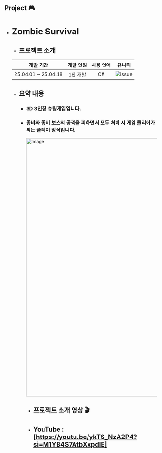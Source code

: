 ## Project 🎮
- # Zombie Survival
  - ## 프로젝트 소개
  |개발 기간|개발 인원|사용 언어|유니티|
  |:---:|:---:|:---:|:---:|
  |25.04.01 ~ 25.04.18|1인 개발|C#|![issue](https://img.shields.io/badge/unity-6000.0.32f1-blue)|
  - ## 요약 내용
    - ### 3D 3인칭 슈팅게임입니다.
    - ### 좀비와 좀비 보스의 공격을 피하면서 모두 처치 시 게임 클리어가 되는 플레이 방식입니다.
      <img width="794" height="852" alt="Image" src="https://github.com/user-attachments/assets/02c738b0-89e9-471d-9dc3-86948a86b5cf" />
      
       - ## 프로젝트 소개 영상 🎬
      - ## YouTube : [https://youtu.be/ykTS_NzA2P4?si=M1YB4S7AtbXxpdIE]
